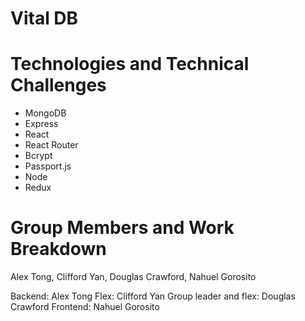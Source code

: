 # Vital DB

# Technologies and Technical Challenges
- MongoDB
- Express
- React
- React Router
- Bcrypt
- Passport.js
- Node
- Redux

# Group Members and Work Breakdown
Alex Tong, Clifford Yan, Douglas Crawford, Nahuel Gorosito

Backend: Alex Tong
Flex: Clifford Yan
Group leader and flex: Douglas Crawford
Frontend: Nahuel Gorosito
